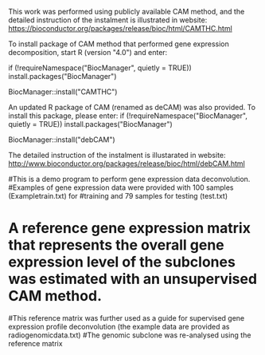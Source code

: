 This work was performed using publicly available CAM method, and the detailed instruction of the instalment is illustrated in website:
https://bioconductor.org/packages/release/bioc/html/CAMTHC.html

To install package of CAM method that performed gene expression decomposition, start R (version "4.0") and enter:

if (!requireNamespace("BiocManager", quietly = TRUE))
  install.packages("BiocManager")

BiocManager::install("CAMTHC")


An updated R package of CAM (renamed as deCAM) was also provided. To install this package, please enter:
if (!requireNamespace("BiocManager", quietly = TRUE))
    install.packages("BiocManager")

BiocManager::install("debCAM")

The detailed instruction of the instalment is illustarated in website:
http://www.bioconductor.org/packages/release/bioc/html/debCAM.html


#This is a demo program to perform gene expression data deconvolution.
#Examples of gene expression data were provided with 100 samples (Exampletrain.txt) for #training and 79 samples for testing (test.txt)
# 
# A reference gene expression matrix that represents the overall gene expression level of the subclones was estimated with an unsupervised CAM method.
#This reference matrix was further used as a guide for supervised gene expression profile deconvolution (the example data are provided as radiogenomicdata.txt)
#The genomic subclone was re-analysed using the reference matrix  

 